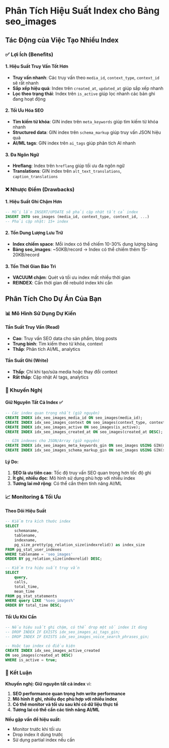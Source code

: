# Phân Tích Hiệu Suất Index cho Bảng seo_images

## Tác Động của Việc Tạo Nhiều Index

### ✅ Lợi Ích (Benefits)

#### 1. **Hiệu Suất Truy Vấn Tốt Hơn**
- **Truy vấn nhanh**: Các truy vấn theo `media_id`, `context_type`, `context_id` sẽ rất nhanh
- **Sắp xếp hiệu quả**: Index trên `created_at`, `updated_at` giúp sắp xếp nhanh
- **Lọc theo trạng thái**: Index trên `is_active` giúp lọc nhanh các bản ghi đang hoạt động

#### 2. **Tối Ưu Hóa SEO**
- **Tìm kiếm từ khóa**: GIN index trên `meta_keywords` giúp tìm kiếm từ khóa nhanh
- **Structured data**: GIN index trên `schema_markup` giúp truy vấn JSON hiệu quả
- **AI/ML tags**: GIN index trên `ai_tags` giúp phân tích AI nhanh

#### 3. **Đa Ngôn Ngữ**
- **Hreflang**: Index trên `hreflang` giúp tối ưu đa ngôn ngữ
- **Translations**: GIN index trên `alt_text_translations`, `caption_translations`

### ❌ Nhược Điểm (Drawbacks)

#### 1. **Hiệu Suất Ghi Chậm Hơn**
```sql
-- Mỗi lần INSERT/UPDATE sẽ phải cập nhật tất cả index
INSERT INTO seo_images (media_id, context_type, context_id, ...) 
-- Phải cập nhật: 15+ index
```

#### 2. **Tốn Dung Lượng Lưu Trữ**
- **Index chiếm space**: Mỗi index có thể chiếm 10-30% dung lượng bảng
- **Bảng seo_images**: ~50KB/record → Index có thể chiếm thêm 15-20KB/record

#### 3. **Tốn Thời Gian Bảo Trì**
- **VACUUM chậm**: Quét và tối ưu index mất nhiều thời gian
- **REINDEX**: Cần thời gian để rebuild index khi cần

## Phân Tích Cho Dự Án Của Bạn

### 📊 Mô Hình Sử Dụng Dự Kiến

#### **Tần Suất Truy Vấn (Read)**
- **Cao**: Truy vấn SEO data cho sản phẩm, blog posts
- **Trung bình**: Tìm kiếm theo từ khóa, context
- **Thấp**: Phân tích AI/ML, analytics

#### **Tần Suất Ghi (Write)**
- **Thấp**: Chỉ khi tạo/sửa media hoặc thay đổi context
- **Rất thấp**: Cập nhật AI tags, analytics

### 🎯 Khuyến Nghị

#### **Giữ Nguyên Tất Cả Index** ✅
```sql
-- Các index quan trọng nhất (giữ nguyên)
CREATE INDEX idx_seo_images_media_id ON seo_images(media_id);
CREATE INDEX idx_seo_images_context ON seo_images(context_type, context_id);
CREATE INDEX idx_seo_images_active ON seo_images(is_active);
CREATE INDEX idx_seo_images_created_at ON seo_images(created_at DESC);

-- GIN indexes cho JSON/Array (giữ nguyên)
CREATE INDEX idx_seo_images_meta_keywords_gin ON seo_images USING GIN(meta_keywords);
CREATE INDEX idx_seo_images_schema_markup_gin ON seo_images USING GIN(schema_markup);
```

#### **Lý Do:**
1. **SEO là ưu tiên cao**: Tốc độ truy vấn SEO quan trọng hơn tốc độ ghi
2. **Ít ghi, nhiều đọc**: Mô hình sử dụng phù hợp với nhiều index
3. **Tương lai mở rộng**: Có thể cần thêm tính năng AI/ML

### 📈 Monitoring & Tối Ưu

#### **Theo Dõi Hiệu Suất**
```sql
-- Kiểm tra kích thước index
SELECT 
    schemaname,
    tablename,
    indexname,
    pg_size_pretty(pg_relation_size(indexrelid)) as index_size
FROM pg_stat_user_indexes 
WHERE tablename = 'seo_images'
ORDER BY pg_relation_size(indexrelid) DESC;

-- Kiểm tra hiệu suất truy vấn
SELECT 
    query,
    calls,
    total_time,
    mean_time
FROM pg_stat_statements 
WHERE query LIKE '%seo_images%'
ORDER BY total_time DESC;
```

#### **Tối Ưu Khi Cần**
```sql
-- Nếu hiệu suất ghi chậm, có thể drop một số index ít dùng
-- DROP INDEX IF EXISTS idx_seo_images_ai_tags_gin;
-- DROP INDEX IF EXISTS idx_seo_images_voice_search_phrases_gin;

-- Hoặc tạo index có điều kiện
CREATE INDEX idx_seo_images_active_created 
ON seo_images(created_at DESC) 
WHERE is_active = true;
```

### 🚀 Kết Luận

**Khuyến nghị: Giữ nguyên tất cả index** vì:

1. **SEO performance quan trọng hơn write performance**
2. **Mô hình ít ghi, nhiều đọc phù hợp với nhiều index**
3. **Có thể monitor và tối ưu sau khi có dữ liệu thực tế**
4. **Tương lai có thể cần các tính năng AI/ML**

**Nếu gặp vấn đề hiệu suất:**
- Monitor trước khi tối ưu
- Drop index ít dùng trước
- Sử dụng partial index nếu cần






